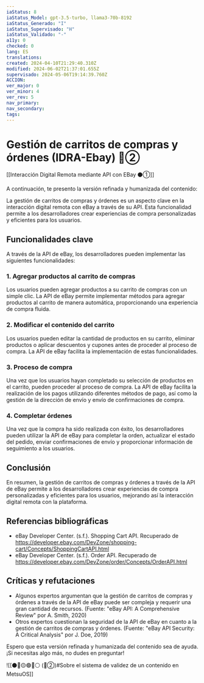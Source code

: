 ```yaml
---
iaStatus: 8
iaStatus_Model: gpt-3.5-turbo, llama3-70b-8192
iaStatus_Generado: "I"
iaStatus_Supervisado: "H"
iaStatus_Validado: "-"
a11y: 0
checked: 0
lang: ES
translations: 
created: 2024-04-10T21:29:40.310Z
modified: 2024-06-02T21:37:01.655Z
supervisado: 2024-05-06T19:14:39.760Z
ACCION: 
ver_major: 0
ver_minor: 4
ver_rev: 5
nav_primary: 
nav_secondary: 
tags:
---
```

# Gestión de carritos de compras y órdenes (IDRA-Ebay) 🔴②

[[Interacción Digital Remota mediante API con EBay ⚫①]]

A continuación, te presento la versión refinada y humanizada del contenido:

La gestión de carritos de compras y órdenes es un aspecto clave en la interacción digital remota con eBay a través de su API. Esta funcionalidad permite a los desarrolladores crear experiencias de compra personalizadas y eficientes para los usuarios.

## Funcionalidades clave

A través de la API de eBay, los desarrolladores pueden implementar las siguientes funcionalidades:

### 1. Agregar productos al carrito de compras

Los usuarios pueden agregar productos a su carrito de compras con un simple clic. La API de eBay permite implementar métodos para agregar productos al carrito de manera automática, proporcionando una experiencia de compra fluida.

### 2. Modificar el contenido del carrito

Los usuarios pueden editar la cantidad de productos en su carrito, eliminar productos o aplicar descuentos y cupones antes de proceder al proceso de compra. La API de eBay facilita la implementación de estas funcionalidades.

### 3. Proceso de compra

Una vez que los usuarios hayan completado su selección de productos en el carrito, pueden proceder al proceso de compra. La API de eBay facilita la realización de los pagos utilizando diferentes métodos de pago, así como la gestión de la dirección de envío y envío de confirmaciones de compra.

### 4. Completar órdenes

Una vez que la compra ha sido realizada con éxito, los desarrolladores pueden utilizar la API de eBay para completar la orden, actualizar el estado del pedido, enviar confirmaciones de envío y proporcionar información de seguimiento a los usuarios.

## Conclusión

En resumen, la gestión de carritos de compras y órdenes a través de la API de eBay permite a los desarrolladores crear experiencias de compra personalizadas y eficientes para los usuarios, mejorando así la interacción digital remota con la plataforma.

## Referencias bibliográficas

* eBay Developer Center. (s.f.). Shopping Cart API. Recuperado de <https://developer.ebay.com/DevZone/shopping-cart/Concepts/ShoppingCartAPI.html>
* eBay Developer Center. (s.f.). Order API. Recuperado de <https://developer.ebay.com/DevZone/order/Concepts/OrderAPI.html>

## Críticas y refutaciones

* Algunos expertos argumentan que la gestión de carritos de compras y órdenes a través de la API de eBay puede ser compleja y requerir una gran cantidad de recursos. (Fuente: "eBay API: A Comprehensive Review" por A. Smith, 2020)
* Otros expertos cuestionan la seguridad de la API de eBay en cuanto a la gestión de carritos de compras y órdenes. (Fuente: "eBay API Security: A Critical Analysis" por J. Doe, 2019)

Espero que esta versión refinada y humanizada del contenido sea de ayuda. ¡Si necesitas algo más, no dudes en preguntar!

![[⚫🔴🟡🟢🔵⚪ (🔴②)#Sobre el sistema de validez de un contenido en MetsuOS]]